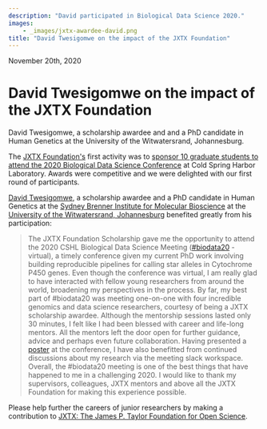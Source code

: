 ```yaml
---
description: "David participated in Biological Data Science 2020."
images:
    - _images/jxtx-awardee-david.png
title: "David Twesigomwe on the impact of the JXTX Foundation"
---
```


<NewsroomDate>November 20th, 2020</NewsroomDate>

# David Twesigomwe on the impact of the JXTX Foundation

<FigureImage alt="David Twesigomwe" image={props.images[0]}></FigureImage>
<figcaption>David Twesigomwe, a scholarship awardee and and a PhD candidate in Human Genetics at the University of the Witwatersrand, Johannesburg.</figcaption>

The [JXTX Foundation's][1] first activity was to [sponsor 10 graduate students to attend the 2020 Biological Data Science Conference][2] at Cold Spring Harbor Laboratory. Awards were competitive and we were delighted with our first round of participants.

[David Twesigomwe][3], a scholarship awardee and a PhD candidate in Human Genetics at the [Sydney Brenner Institute for Molecular Bioscience][4] at the [University of the Witwatersrand, Johannesburg][5] benefited greatly from his participation:

> The JXTX Foundation Scholarship gave me the opportunity to attend the 2020 CSHL Biological Data Science Meeting ([#biodata20][6] - virtual), a timely conference given my current PhD work involving building reproducible pipelines for calling star alleles in Cytochrome P450 genes. Even though the conference was virtual, I am really glad to have interacted with fellow young researchers from around the world, broadening my perspectives in the process. By far, my best part of #biodata20 was meeting one-on-one with four incredible genomics and data science researchers, courtesy of being a JXTX scholarship awardee. Although the mentorship sessions lasted only 30 minutes, I felt like I had been blessed with career and life-long mentors. All the mentors left the door open for further guidance, advice and perhaps even future collaboration. Having presented a [poster][7] at the conference, I have also benefitted from continued discussions about my research via the meeting slack workspace. Overall, the #biodata20 meeting is one of the best things that have happened to me in a challenging 2020. I would like to thank my supervisors, colleagues, JXTX mentors and above all the JXTX Foundation for making this experience possible.

Please help further the careers of junior researchers by making a contribution to [JXTX: The James P. Taylor Foundation for Open Science][1].

[1]: /foundation/about-the-jxtx-foundation
[2]: /news/2020-10-jxtx-awardees/
[3]: https://about.me/twesidave
[4]: https://www.wits.ac.za/research/sbimb/
[5]: https://www.wits.ac.za/
[6]: https://meetings.cshl.edu/meetings.aspx?meet=data&year=20
[7]: /

